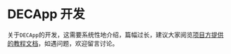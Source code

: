 # DECApp 开发

关于`DECApp`的开发，这需要系统性地介绍，篇幅过长，建议大家阅览[项目方提供的教程文档](https://www.cyfs.com/document)，如遇问题，欢迎留言讨论。
